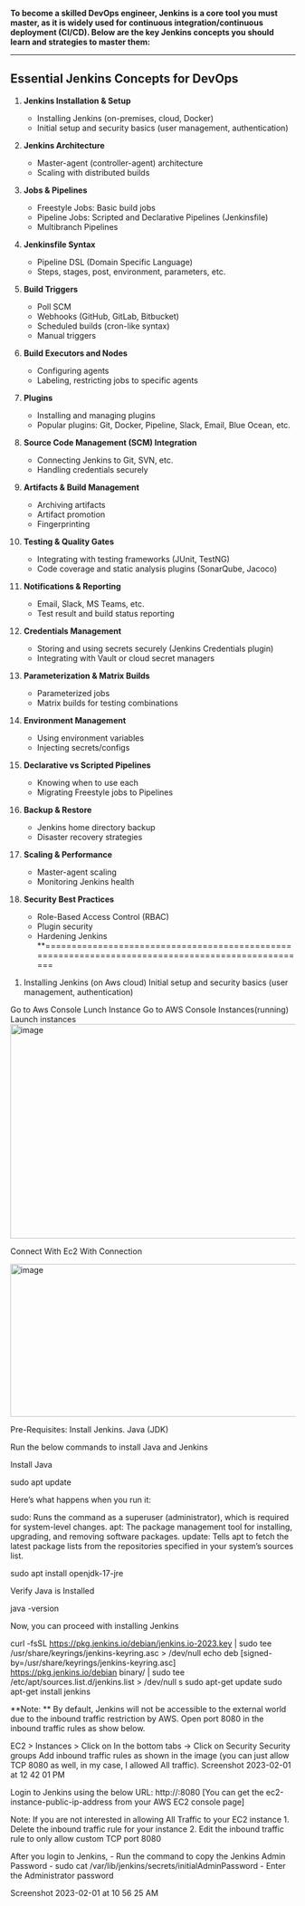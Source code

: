 **To become a skilled DevOps engineer, Jenkins is a core tool you must master, as it is widely used for continuous integration/continuous deployment (CI/CD). Below are the key Jenkins concepts you should learn and strategies to master them:**

-----------------------------------------

## Essential Jenkins Concepts for DevOps

1. **Jenkins Installation & Setup**
   - Installing Jenkins (on-premises, cloud, Docker)
   - Initial setup and security basics (user management, authentication)

2. **Jenkins Architecture**
   - Master-agent (controller-agent) architecture
   - Scaling with distributed builds

3. **Jobs & Pipelines**
   - Freestyle Jobs: Basic build jobs
   - Pipeline Jobs: Scripted and Declarative Pipelines (Jenkinsfile)
   - Multibranch Pipelines

4. **Jenkinsfile Syntax**
   - Pipeline DSL (Domain Specific Language)
   - Steps, stages, post, environment, parameters, etc.

5. **Build Triggers**
   - Poll SCM
   - Webhooks (GitHub, GitLab, Bitbucket)
   - Scheduled builds (cron-like syntax)
   - Manual triggers

6. **Build Executors and Nodes**
   - Configuring agents
   - Labeling, restricting jobs to specific agents

7. **Plugins**
   - Installing and managing plugins
   - Popular plugins: Git, Docker, Pipeline, Slack, Email, Blue Ocean, etc.

8. **Source Code Management (SCM) Integration**
   - Connecting Jenkins to Git, SVN, etc.
   - Handling credentials securely

9. **Artifacts & Build Management**
   - Archiving artifacts
   - Artifact promotion
   - Fingerprinting

10. **Testing & Quality Gates**
    - Integrating with testing frameworks (JUnit, TestNG)
    - Code coverage and static analysis plugins (SonarQube, Jacoco)

11. **Notifications & Reporting**
    - Email, Slack, MS Teams, etc.
    - Test result and build status reporting

12. **Credentials Management**
    - Storing and using secrets securely (Jenkins Credentials plugin)
    - Integrating with Vault or cloud secret managers

13. **Parameterization & Matrix Builds**
    - Parameterized jobs
    - Matrix builds for testing combinations

14. **Environment Management**
    - Using environment variables
    - Injecting secrets/configs

15. **Declarative vs Scripted Pipelines**
    - Knowing when to use each
    - Migrating Freestyle jobs to Pipelines

16. **Backup & Restore**
    - Jenkins home directory backup
    - Disaster recovery strategies

17. **Scaling & Performance**
    - Master-agent scaling
    - Monitoring Jenkins health

18. **Security Best Practices**
    - Role-Based Access Control (RBAC)
    - Plugin security
    - Hardening Jenkins
**===================================================================================================

1) Installing Jenkins (on Aws cloud)
   Initial setup and security basics (user management, authentication)

Go to Aws Console 
  Lunch Instance
  Go to AWS Console
Instances(running)
Launch instances
<img width="611" height="379" alt="image" src="https://github.com/user-attachments/assets/3ebeaeca-1514-49fe-bb15-510b8c9fe9cf" />

Connect With Ec2 With Connection

<img width="916" height="270" alt="image" src="https://github.com/user-attachments/assets/bf605abf-c863-4835-ada0-3d16302a17bc" />



Pre-Requisites:
Install Jenkins.
Java (JDK)

Run the below commands to install Java and Jenkins  

Install Java


sudo apt update

Here’s what happens when you run it:

sudo: Runs the command as a superuser (administrator), which is required for system-level changes.
apt: The package management tool for installing, upgrading, and removing software packages.
update: Tells apt to fetch the latest package lists from the repositories specified in your system’s sources list.

sudo apt install openjdk-17-jre

Verify Java is Installed

java -version

Now, you can proceed with installing Jenkins

curl -fsSL https://pkg.jenkins.io/debian/jenkins.io-2023.key | sudo tee \
  /usr/share/keyrings/jenkins-keyring.asc > /dev/null
echo deb [signed-by=/usr/share/keyrings/jenkins-keyring.asc] \
  https://pkg.jenkins.io/debian binary/ | sudo tee \
  /etc/apt/sources.list.d/jenkins.list > /dev/null
  s
sudo apt-get update
sudo apt-get install jenkins

**Note: ** By default, Jenkins will not be accessible to the external world due to the inbound traffic restriction by AWS. Open port 8080 in the inbound traffic rules as show below.

EC2 > Instances > Click on
In the bottom tabs -> Click on Security
Security groups
Add inbound traffic rules as shown in the image (you can just allow TCP 8080 as well, in my case, I allowed All traffic).
Screenshot 2023-02-01 at 12 42 01 PM

Login to Jenkins using the below URL:
http://:8080 [You can get the ec2-instance-public-ip-address from your AWS EC2 console page]

Note: If you are not interested in allowing All Traffic to your EC2 instance 1. Delete the inbound traffic rule for your instance 2. Edit the inbound traffic rule to only allow custom TCP port 8080

After you login to Jenkins, - Run the command to copy the Jenkins Admin Password - sudo cat /var/lib/jenkins/secrets/initialAdminPassword - Enter the Administrator password

Screenshot 2023-02-01 at 10 56 25 AM


